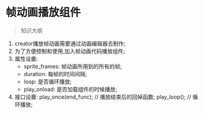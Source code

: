 # 帧动画播放组件

> 知识大纲
1. creator播放帧动画需要通过动画编辑器去制作;
2. 为了方便控制和使用,加入帧动画代码播放组件;
3. 属性设置:
     * sprite_frames: 帧动画所用到的所有的帧;
     * duration: 每帧的时间间隔;
     * loop: 是否循环播放;
     * play_onload: 是否加载组件的时候播放;
4. 接口设置:
     play_once(end_func); // 播放结束后的回掉函数;
     play_loop(); // 循环播放;
